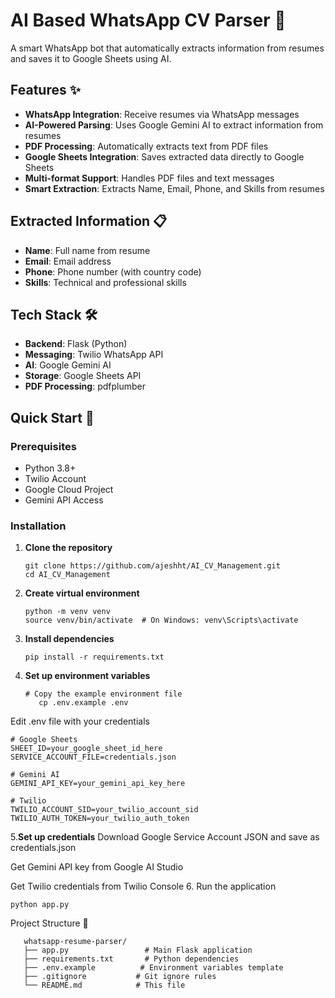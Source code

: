 # AI Based WhatsApp CV Parser 🤖

A smart WhatsApp bot that automatically extracts information from resumes and saves it to Google Sheets using AI.

## Features ✨

- **WhatsApp Integration**: Receive resumes via WhatsApp messages
- **AI-Powered Parsing**: Uses Google Gemini AI to extract information from resumes
- **PDF Processing**: Automatically extracts text from PDF files
- **Google Sheets Integration**: Saves extracted data directly to Google Sheets
- **Multi-format Support**: Handles PDF files and text messages
- **Smart Extraction**: Extracts Name, Email, Phone, and Skills from resumes

## Extracted Information 📋

- **Name**: Full name from resume
- **Email**: Email address
- **Phone**: Phone number (with country code)
- **Skills**: Technical and professional skills

## Tech Stack 🛠️

- **Backend**: Flask (Python)
- **Messaging**: Twilio WhatsApp API
- **AI**: Google Gemini AI
- **Storage**: Google Sheets API
- **PDF Processing**: pdfplumber

## Quick Start 🚀

### Prerequisites

- Python 3.8+
- Twilio Account
- Google Cloud Project
- Gemini API Access

### Installation

1. **Clone the repository**
   ```
   git clone https://github.com/ajeshht/AI_CV_Management.git
   cd AI_CV_Management
2. **Create virtual environment**
   ```
   python -m venv venv
   source venv/bin/activate  # On Windows: venv\Scripts\activate
3. **Install dependencies**
   ```
   pip install -r requirements.txt
4. **Set up environment variables**
   ```
   # Copy the example environment file
      cp .env.example .env
Edit .env file with your credentials
   ```
   # Google Sheets
   SHEET_ID=your_google_sheet_id_here
   SERVICE_ACCOUNT_FILE=credentials.json

   # Gemini AI
   GEMINI_API_KEY=your_gemini_api_key_here

   # Twilio
   TWILIO_ACCOUNT_SID=your_twilio_account_sid
   TWILIO_AUTH_TOKEN=your_twilio_auth_token

```
5.**Set up credentials**
   Download Google Service Account JSON and save as credentials.json

   Get Gemini API key from Google AI Studio

   Get Twilio credentials from Twilio Console
6. Run the application
   ```
   python app.py
```
Project Structure 📁
```
   whatsapp-resume-parser/
   ├── app.py                 # Main Flask application
   ├── requirements.txt       # Python dependencies
   ├── .env.example          # Environment variables template
   ├── .gitignore           # Git ignore rules
   └── README.md            # This file
